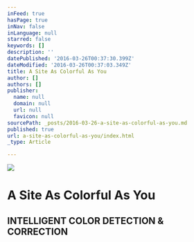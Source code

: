 ```yaml
---
inFeed: true
hasPage: true
inNav: false
inLanguage: null
starred: false
keywords: []
description: ''
datePublished: '2016-03-26T00:37:30.399Z'
dateModified: '2016-03-26T00:37:03.349Z'
title: A Site As Colorful As You
author: []
authors: []
publisher:
  name: null
  domain: null
  url: null
  favicon: null
sourcePath: _posts/2016-03-26-a-site-as-colorful-as-you.md
published: true
url: a-site-as-colorful-as-you/index.html
_type: Article

---
```

![](https://the-grid-user-content.s3-us-west-2.amazonaws.com/a2630fa1-0594-4557-964b-e599f8d2bf6b.png)

# A Site As Colorful As You

## INTELLIGENT COLOR DETECTION & CORRECTION